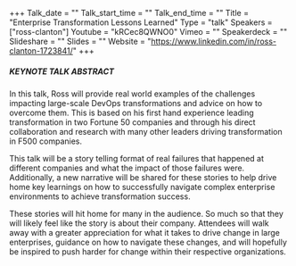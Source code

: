 +++
Talk_date = ""
Talk_start_time = ""
Talk_end_time = ""
Title = "Enterprise Transformation Lessons Learned"
Type = "talk"
Speakers = ["ross-clanton"]
Youtube = "kRCec8QWNO0"
Vimeo = ""
Speakerdeck = ""
Slideshare = ""
Slides = ""
Website = "https://www.linkedin.com/in/ross-clanton-1723841/"
+++

##### KEYNOTE TALK ABSTRACT

In this talk, Ross will provide real world examples of the challenges impacting large-scale DevOps transformations and advice on how to overcome them. This is based on his first hand experience leading transformation in two Fortune 50 companies and through his direct collaboration and research with many other leaders driving transformation in F500 companies.

This talk will be a story telling format of real failures that happened at different companies and what the impact of those failures were.  Additionally, a new narrative will be shared for these stories to help drive home key learnings on how to successfully navigate complex enterprise environments to achieve transformation success.

These stories will hit home for many in the audience.  So much so that they will likely feel like the story is about their company.  Attendees will walk away with a greater appreciation for what it takes to drive change in large enterprises, guidance on how to navigate these changes, and will hopefully be inspired to push harder for change within their respective organizations.